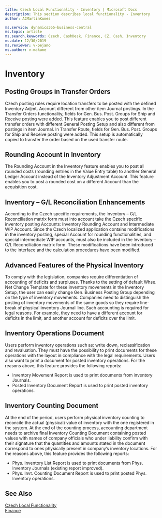 ```yaml
---
title: Czech Local Functionality - Inventory | Microsoft Docs
description: This section describes local functionality - Inventory
author: ACMartinKunes

ms.service: dynamics365-business-central
ms.topic: article
ms.search.keywords: Czech, CashDesk, Finance, CZ, Cash, Inventory
ms.date: 12/30/2019
ms.reviewer: v-pejano
ms.author: v-makune
---
```


# Inventory

## Posting Groups in Transfer Orders
Czech posting rules require location transfers to be posted with the defined Inventory Adjmt. Account different from other item Journal postings.
In the Transfer Orders functionality, fields for Gen. Bus. Post. Groups for Ship and Receive posting were added. This feature enables you to post different transfer orders with different General Posting Setup and also different from postings in item Journal.
In Transfer Route, fields for Gen. Bus. Post. Groups for Ship and Receive posting were added. This setup is automatically copied to transfer the order based on the used transfer route.
## Rounding Account in Inventory
The Rounding Account in the Inventory feature enables you to post all rounded costs (rounding entries in the Value Entry table) to another General Ledger Account instead of the Inventory Adjustment Account. This feature enables you to post a rounded cost on a different Account than the acquisition cost.
## Inventory – G/L Reconciliation Enhancements
According to the Czech specific requirements, the Inventory – G/L Reconciliation matrix form must into account take the Czech specific inventory posting Accounts: Inventory Rounding Account and Intermediate WIP Account. Since the Czech localized application contains modifications in the inventory posting, special Account for rounding functionalities, and special intermediate WIP accounts, must also be included in the Inventory – G/L Reconciliation matrix form. These modifications have been introduced to the interface and the calculation procedures have been modified. 
## Advanced Features of the Physical Inventory
To comply with the legislation, companies require differentiation of accounting of deficits and surpluses. Thanks to the setting of default Whse. Net Change Template for these inventory movements in the Inventory Setup, the user can easily change Gen. Business Posting Group depending on the type of inventory movements.
Companies need to distinguish the posting of inventory movements of the same goods so they require line-break of physical inventory Journal line. Such accounting is required for legal reasons. For example, they need to have a different account for deficits in the limit, and another account for deficits over the limit.
## Inventory Operations Document
Users perform inventory operations such as: write down, reclassification and revaluation. They must have the possibility to print documents for these operations with the layout in compliance with the legal requirements.
Users also want to print a document for posted inventory operations.
For the reasons above, this feature provides the following reports:
- Inventory Movement Report is used to print documents from inventory Journals.
- Posted Inventory Document Report is used to print posted inventory operations.
## Inventory Counting Document
At the end of the period, users perform physical inventory counting to reconcile the actual (physical) value of inventory with the one registered in the system. At the end of the counting process, accounting department needs to archive final Inventory Counting Document containing posted values with names of company officials who under liability confirm with their signature that the quantities and amounts stated in the document correspond to ones physically present in company’s inventory locations.
For the reasons above, this feature provides the following reports:
- Phys. Inventory List Report is used to print documents from Phys. Inventory Journals (existing report improved).
- Phys. Invt. Counting Document Report is used to print posted Phys. Inventory operations.



## See Also
[Czech Local Functionality](czech-local-functionality.md)  
[Finance](finance.md)
